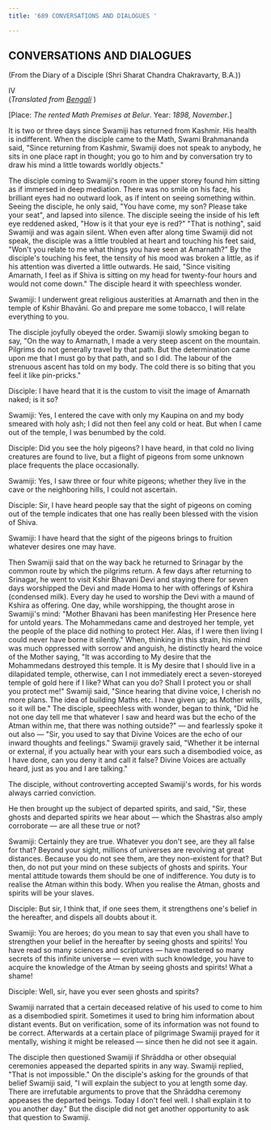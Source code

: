 ```yaml
---
title: '689 CONVERSATIONS AND DIALOGUES '

---
```

  

## CONVERSATIONS AND DIALOGUES

(From the Diary of a Disciple (Shri Sharat Chandra Chakravarty, B.A.))

IV  
(*Translated from [Bengali](swami_shishya_15e7_04.pdf)* )

\[Place: *The rented Math Premises at Belur*. Year: *1898, November*.\]

It is two or three days since Swamiji has returned from Kashmir. His
health is indifferent. When the disciple came to the Math, Swami
Brahmananda said, "Since returning from Kashmir, Swamiji does not speak
to anybody, he sits in one place rapt in thought; you go to him and by
conversation try to draw his mind a little towards worldly objects."

The disciple coming to Swamiji's room in the upper storey found him
sitting as if immersed in deep mediation. There was no smile on his
face, his brilliant eyes had no outward look, as if intent on seeing
something within. Seeing the disciple, he only said, "You have come, my
son? Please take your seat", and lapsed into silence. The disciple
seeing the inside of his left eye reddened asked, "How is it that your
eye is red?" "That is nothing", said Swamiji and was again silent. When
even after along time Swamiji did not speak, the disciple was a little
troubled at heart and touching his feet said, "Won't you relate to me
what things you have seen at Amarnath?" By the disciple's touching his
feet, the tensity of his mood was broken a little, as if his attention
was diverted a little outwards. He said, "Since visiting Amarnath, I
feel as if Shiva is sitting on my head for twenty-four hours and would
not come down." The disciple heard it with speechless wonder.

Swamiji: I underwent great religious austerities at Amarnath and then in
the temple of Kshir Bhavāni. Go and prepare me some tobacco, I will
relate everything to you.

The disciple joyfully obeyed the order. Swamiji slowly smoking began to
say, "On the way to Amarnath, I made a very steep ascent on the
mountain. Pilgrims do not generally travel by that path. But the
determination came upon me that I must go by that path, and so I did.
The labour of the strenuous ascent has told on my body. The cold there
is so biting that you feel it like pin-pricks."

Disciple: I have heard that it is the custom to visit the image of
Amarnath naked; is it so?

Swamiji: Yes, I entered the cave with only my Kaupina on and my body
smeared with holy ash; I did not then feel any cold or heat. But when I
came out of the temple, I was benumbed by the cold.

Disciple: Did you see the holy pigeons? I have heard, in that cold no
living creatures are found to live, but a flight of pigeons from some
unknown place frequents the place occasionally.

Swamiji: Yes, I saw three or four white pigeons; whether they live in
the cave or the neighboring hills, I could not ascertain.

Disciple: Sir, I have heard people say that the sight of pigeons on
coming out of the temple indicates that one has really been blessed with
the vision of Shiva.

Swamiji: I have heard that the sight of the pigeons brings to fruition
whatever desires one may have.

Then Swamiji said that on the way back he returned to Srinagar by the
common route by which the pilgrims return. A few days after returning to
Srinagar, he went to visit Kshir Bhavani Devi and staying there for
seven days worshipped the Devi and made Homa to her with offerings of
Kshira (condensed milk). Every day he used to worship the Devi with a
maund of Kshira as offering. One day, while worshipping, the thought
arose in Swamiji's mind: "Mother Bhavani has been manifesting Her
Presence here for untold years. The Mohammedans came and destroyed her
temple, yet the people of the place did nothing to protect Her. Alas, if
I were then living I could never have borne it silently." When, thinking
in this strain, his mind was much oppressed with sorrow and anguish, he
distinctly heard the voice of the Mother saying, "It was according to My
desire that the Mohammedans destroyed this temple. It is My desire that
I should live in a dilapidated temple, otherwise, can I not immediately
erect a seven-storeyed temple of gold here if I like? What can you do?
Shall I protect you or shall you protect me!" Swamiji said, "Since
hearing that divine voice, I cherish no more plans. The idea of building
Maths etc. I have given up; as Mother wills, so it will be." The
disciple, speechless with wonder, began to think, "Did he not one day
tell me that whatever I saw and heard was but the echo of the Atman
within me, that there was nothing outside?" — and fearlessly spoke it
out also — "Sir, you used to say that Divine Voices are the echo of our
inward thoughts and feelings." Swamiji gravely said, "Whether it be
internal or external, if you actually hear with your ears such a
disembodied voice, as I have done, can you deny it and call it false?
Divine Voices are actually heard, just as you and I are talking."

The disciple, without controverting accepted Swamiji's words, for his
words always carried conviction.

He then brought up the subject of departed spirits, and said, "Sir,
these ghosts and departed spirits we hear about — which the Shastras
also amply corroborate — are all these true or not?

Swamiji: Certainly they are true. Whatever you don't see, are they all
false for that? Beyond your sight, millions of universes are revolving
at great distances. Because you do not see them, are they non-existent
for that? But then, do not put your mind on these subjects of ghosts and
spirits. Your mental attitude towards them should be one of
indifference. You duty is to realise the Atman within this body. When
you realise the Atman, ghosts and spirits will be your slaves.

Disciple: But sir, I think that, if one sees them, it strengthens one's
belief in the hereafter, and dispels all doubts about it.

Swamiji: You are heroes; do you mean to say that even you shall have to
strengthen your belief in the hereafter by seeing ghosts and spirits!
You have read so many sciences and scriptures — have mastered so many
secrets of this infinite universe — even with such knowledge, you have
to acquire the knowledge of the Atman by seeing ghosts and spirits! What
a shame!

Disciple: Well, sir, have you ever seen ghosts and spirits?

Swamiji narrated that a certain deceased relative of his used to come to
him as a disembodied spirit. Sometimes it used to bring him information
about distant events. But on verification, some of its information was
not found to be correct. Afterwards at a certain place of pilgrimage
Swamiji prayed for it mentally, wishing it might be released — since
then he did not see it again.

The disciple then questioned Swamiji if Shrāddha or other obsequial
ceremonies appeased the departed spirits in any way. Swamiji replied,
"That is not impossible." On the disciple's asking for the grounds of
that belief Swamiji said, "I will explain the subject to you at length
some day. There are irrefutable arguments to prove that the Shrāddha
ceremony appeases the departed beings. Today I don't feel well. I shall
explain it to you another day." But the disciple did not get another
opportunity to ask that question to Swamiji.